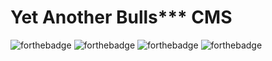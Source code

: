 # Yet Another Bulls*** CMS
![forthebadge](http://forthebadge.com/images/badges/you-didnt-ask-for-this.svg)
![forthebadge](http://forthebadge.com/images/badges/powered-by-comcast.svg)
![forthebadge](http://forthebadge.com/images/badges/no-ragrets.svg)
![forthebadge](http://forthebadge.com/images/badges/made-with-vue.svg)
